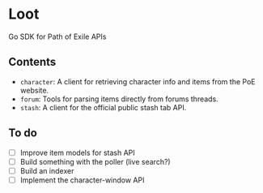 # Loot

Go SDK for Path of Exile APIs

## Contents

* `character`: A client for retrieving character info and items from the PoE website.
* `forum`: Tools for parsing items directly from forums threads.
* `stash`: A client for the official public stash tab API.

## To do

- [ ] Improve item models for stash API
- [ ] Build something with the poller (live search?)
- [ ] Build an indexer
- [ ] Implement the character-window API
